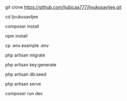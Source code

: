 git clone https://github.com/ljubicaa777/ljvukosavljee.git

cd ljvukosavljee

composer install

npm install

cp .env.example .env

php artisan migrate

php artisan key:generate

php artisan db:seed

php artisan serve

composer run dev
